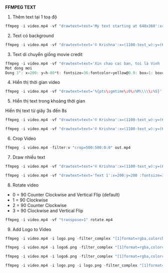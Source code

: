 **FFMPEG TEXT**


1. Thêm text tại 1 toạ độ

```c
ffmpeg -i video.mp4 -vf "drawtext=text='My text starting at 640x360':x=640:y=360:fontsize=24:fontcolor=white" -c:a copy output.mp4
```

2. Text có background

```c
ffmpeg -i video.mp4 -vf "drawtext=text='© Krishna':x=(1100-text_w):y=(600-text_h):fontsize=32:fontcolor=black:box=1:boxcolor=blue@0.5: boxborderw=50" -c:a copy output.mp4
```

3. Text di chuyển giống movie credit

```c
ffmpeg -i video.mp4 -vf "drawtext=text='Xin chao cac ban, toi là Vinh
Mot dong mơi
Dong 3': x=200: y=h-80*t: fontsize=36:fontcolor=yellow@0.9: box=1: boxcolor=black@0.6" -c:a copy outputCredits.mp4
```

4. Hiển thị thời gian video

```c
ffmpeg -i video.mp4 -vf "drawtext=text='%{pts\:gmtime\:0\:%M\\\\\:%S}': x=300: y=300: fontsize=32:fontcolor=yellow@0.9: box=1: boxcolor=black@0.6" -c:a copy output.mp4
```

5. Hiển thị text trong khoảng thời gian

Hiển thị text từ giây 3s đến 8s
```c
ffmpeg -i video.mp4 -vf "drawtext=text='© Krishna':x=(1100-text_w):y=(600-text_h):fontsize=32:fontcolor=black:box=1:boxcolor=blue@0.5: boxborderw=50:enable='between(t,2.2,8)'" -c:a copy output2.mp4
```

```c
ffmpeg -i video.mp4 -vf "drawtext=text='© Krishna':x=(1100-text_w):y=(600-text_h):fontsize=32:fontcolor=black:box=1:boxcolor=blue@0.5: boxborderw=50:enable='lt(mod(t,1),1)'" -c:a copy output.mp4
```

6. Crop Video

```c
ffmpeg -i video.mp4 -filter:v "crop=500:500:0:0" out.mp4
```

7. Draw nhiều text

```c
ffmpeg -i video.mp4 -vf "drawtext=text='© Krishna':x=(1100-text_w):y=(600-text_h):fontsize=32:fontcolor=black:box=1:boxcolor=blue@0.5: boxborderw=50, drawtext=text='Vinh':x=0:y=0 :fontsize=32:fontcolor=black:box=1:boxcolor=green@0.5: boxborderw=20" -c:a copy output3.mp4
```

```c
ffmpeg -i video.mp4 -vf "drawtext=text='Text 1':x=200:y=200 :fontsize=32:fontcolor=black:box=1:boxcolor=blue@0.5: boxborderw=50: enable='between(t,1,4)', drawtext=text='Text 2':x=200:y=200 :fontsize=32:fontcolor=black:box=1:boxcolor=green@0.5: boxborderw=20: enable='between(t,4,7)'" -c:a copy output3.mp4
```



8. Rotate video

- 0 = 90 Counter Clockwise and Vertical Flip (default)
- 1 = 90 Clockwise
- 2 = 90 Counter Clockwise
- 3 = 90 Clockwise and Vertical Flip

```c
ffmpeg -i video.mp4 -vf "transpose=1" rotate.mp4
```


9. Add Logo to Video

```c
ffmpeg -i video.mp4 -i logo.png -filter_complex "[1]format=rgba,colorchannelmixer=aa=0.5[logo1]; [logo1]scale=512:512,rotate=0*PI/180: c=none: ow=rotw(iw): oh=roth(ih)[rotate1]; [0:v][rotate1]overlay=0:0" -codec:a copy output_logo2.mp4
```

```c
ffmpeg -i video.mp4 -i logo6.png -filter_complex "[1]format=rgba,colorchannelmixer=aa=0.5[logo1]; [logo1]scale=420:120, rotate=30*PI/180: c=none: ow=424:oh=314[rotate]; [0:v][rotate]overlay=W/2-424/2:H/2-314/2" -codec:a copy output_logo5.mp4
```

```c
ffmpeg -i video.mp4 -i logo6.png -filter_complex "[1]format=rgba,colorchannelmixer=aa=0.5[logo1]; [logo1]scale=iw:ih, rotate=0*PI/180: c=none: ow=abs(ih*sin(0*PI/180)) + abs(iw*cos(0*PI/180)): oh=abs(ih*cos(0*PI/180)) + abs(iw*sin(0*PI/180))[rotate]; [0:v][rotate]overlay=100:100" -codec:a copy output_logo5.mp4
```

```c
ffmpeg -i video.mp4 -i logo.png -i logo.png -filter_complex "[1]format=rgba,colorchannelmixer=aa=0.5[logo1]; [logo1]scale=200:200,rotate=45*PI/180: c=none: ow=rotw(iw): oh=roth(ih)[rotate1]; [0:v][rotate1]overlay=500:500[vid1]; [2]format=rgba,colorchannelmixer=aa=0.5[logo2]; [logo2]scale=200:200,rotate=0*PI/180: c=none: ow=rotw(iw): oh=roth(ih)[rotate2]; [vid1][rotate2]overlay=100:100" -codec:a copy output_logo2.mp4
```